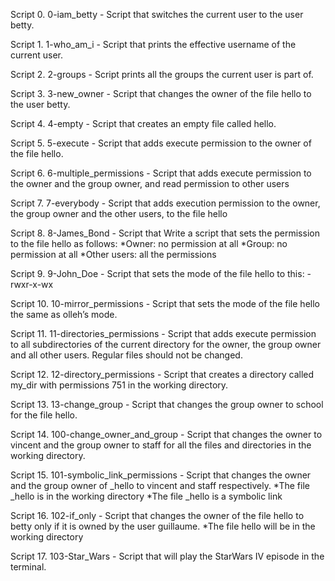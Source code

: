 Script 0. 0-iam_betty - Script that switches the current user to the user betty.

Script 1. 1-who_am_i - Script that prints the effective username of the current user.

Script 2. 2-groups - Script prints all the groups the current user is part of.

Script 3. 3-new_owner - Script that changes the owner of the file hello to the user betty.

Script 4. 4-empty - Script that creates an empty file called hello.

Script 5. 5-execute - Script that adds execute permission to the owner of the file hello.

Script 6. 6-multiple_permissions - Script that adds execute permission to the owner and the group owner, and read permission to other users

Script 7. 7-everybody - Script that adds execution permission to the owner, the group owner and the other users, to the file hello

Script 8. 8-James_Bond - Script that Write a script that sets the permission to the file hello as follows:
    *Owner: no permission at all
    *Group: no permission at all
    *Other users: all the permissions

Script 9. 9-John_Doe - Script that sets the mode of the file hello to this: -rwxr-x-wx

Script 10. 10-mirror_permissions - Script that sets the mode of the file hello the same as olleh’s mode.

Script 11. 11-directories_permissions - Script that adds execute permission to all subdirectories of the current directory for the owner, the group owner and all other users. Regular files should not be changed.

Script 12. 12-directory_permissions - Script that creates a directory called my_dir with permissions 751 in the working directory.

Script 13. 13-change_group - Script that changes the group owner to school for the file hello.

Script 14. 100-change_owner_and_group - Script that changes the owner to vincent and the group owner to staff for all the files and directories in the working directory.

Script 15. 101-symbolic_link_permissions - Script that changes the owner and the group owner of _hello to vincent and staff respectively.
    *The file _hello is in the working directory
    *The file _hello is a symbolic link

Script 16. 102-if_only - Script that changes the owner of the file hello to betty only if it is owned by the user guillaume.
    *The file hello will be in the working directory

Script 17. 103-Star_Wars - Script that will play the StarWars IV episode in the terminal.


